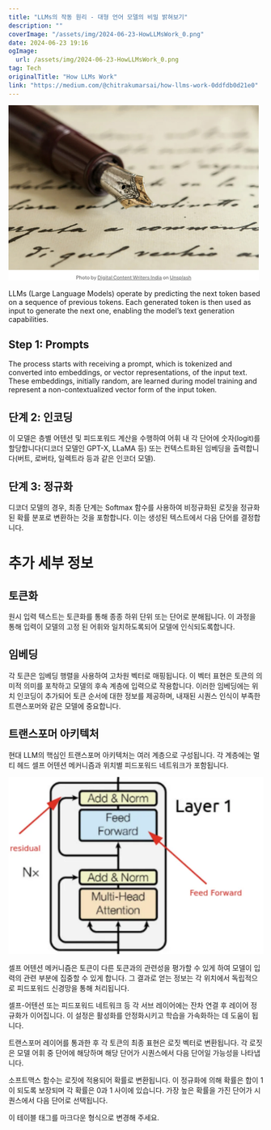 ```yaml
---
title: "LLMs의 작동 원리 - 대형 언어 모델의 비밀 밝혀보기"
description: ""
coverImage: "/assets/img/2024-06-23-HowLLMsWork_0.png"
date: 2024-06-23 19:16
ogImage: 
  url: /assets/img/2024-06-23-HowLLMsWork_0.png
tag: Tech
originalTitle: "How LLMs Work"
link: "https://medium.com/@chitrakumarsai/how-llms-work-0ddfdb0d21e0"
---
```




![LLMs operation](/assets/img/2024-06-23-HowLLMsWork_0.png)

LLMs (Large Language Models) operate by predicting the next token based on a sequence of previous tokens. Each generated token is then used as input to generate the next one, enabling the model’s text generation capabilities.

## Step 1: Prompts

The process starts with receiving a prompt, which is tokenized and converted into embeddings, or vector representations, of the input text. These embeddings, initially random, are learned during model training and represent a non-contextualized vector form of the input token.


<div class="content-ad"></div>

## 단계 2: 인코딩

이 모델은 층별 어텐션 및 피드포워드 계산을 수행하여 어휘 내 각 단어에 숫자(logit)를 할당합니다(디코더 모델인 GPT-X, LLaMA 등) 또는 컨텍스트화된 임베딩을 출력합니다(버트, 로버타, 일렉트라 등과 같은 인코더 모델).

## 단계 3: 정규화

디코더 모델의 경우, 최종 단계는 Softmax 함수를 사용하여 비정규화된 로짓을 정규화된 확률 분포로 변환하는 것을 포함합니다. 이는 생성된 텍스트에서 다음 단어를 결정합니다.

<div class="content-ad"></div>

# 추가 세부 정보

## 토큰화

원시 입력 텍스트는 토큰화를 통해 종종 하위 단위 또는 단어로 분해됩니다. 이 과정을 통해 입력이 모델의 고정 된 어휘와 일치하도록되어 모델에 인식되도록합니다.

## 임베딩

<div class="content-ad"></div>

각 토큰은 임베딩 행렬을 사용하여 고차원 벡터로 매핑됩니다. 이 벡터 표현은 토큰의 의미적 의미를 포착하고 모델의 후속 계층에 입력으로 작용합니다. 이러한 임베딩에는 위치 인코딩이 추가되어 토큰 순서에 대한 정보를 제공하며, 내재된 시퀀스 인식이 부족한 트랜스포머와 같은 모델에 중요합니다.

## 트랜스포머 아키텍처

현대 LLM의 핵심인 트랜스포머 아키텍처는 여러 계층으로 구성됩니다. 각 계층에는 멀티 헤드 셀프 어텐션 메커니즘과 위치별 피드포워드 네트워크가 포함됩니다.

![트랜스포머 아키텍처](/assets/img/2024-06-23-HowLLMsWork_1.png)

<div class="content-ad"></div>

셀프 어텐션 메커니즘은 토큰이 다른 토큰과의 관련성을 평가할 수 있게 하여 모델이 입력의 관련 부분에 집중할 수 있게 합니다. 그 결과로 얻는 정보는 각 위치에서 독립적으로 피드포워드 신경망을 통해 처리됩니다.

셀프-어텐션 또는 피드포워드 네트워크 등 각 서브 레이어에는 잔차 연결 후 레이어 정규화가 이어집니다. 이 설정은 활성화를 안정화시키고 학습을 가속화하는 데 도움이 됩니다.

트랜스포머 레이어를 통과한 후 각 토큰의 최종 표현은 로짓 벡터로 변환됩니다. 각 로짓은 모델 어휘 중 단어에 해당하며 해당 단어가 시퀀스에서 다음 단어일 가능성을 나타냅니다.

소프트맥스 함수는 로짓에 적용되어 확률로 변환됩니다. 이 정규화에 의해 확률은 합이 1이 되도록 보장되며 각 확률은 0과 1 사이에 있습니다. 가장 높은 확률을 가진 단어가 시퀀스에서 다음 단어로 선택됩니다.

<div class="content-ad"></div>

이 테이블 태그를 마크다운 형식으로 변경해 주세요.